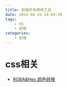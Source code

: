 ```yaml
---
title: 前端开发常用工具
date: 2018-04-25 14:04:59
tags:
    - h5
    - 前端
categories:
    - 前端
---
```


# css相关
* [RGBA&Hex 颜色转换](https://www.css-js.com/tools/rgba.html)
